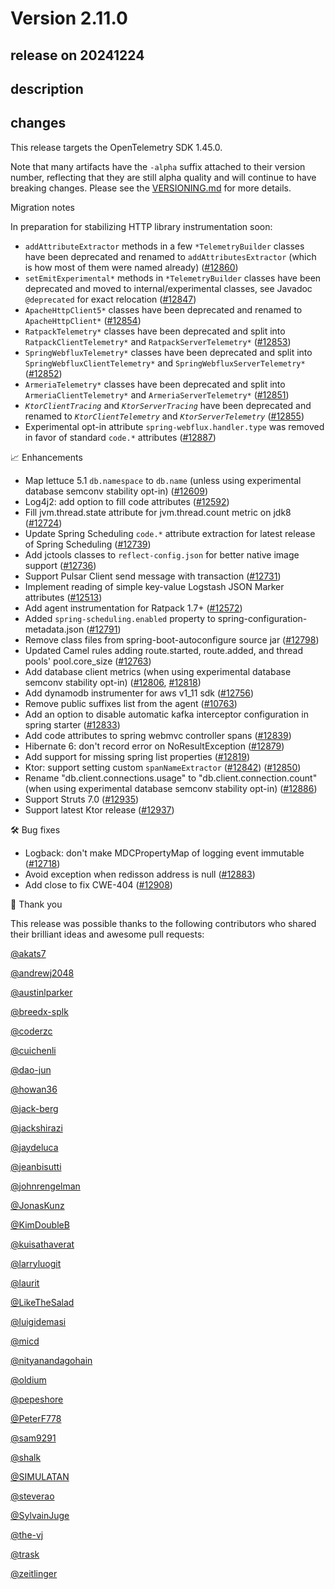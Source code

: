 # Version 2.11.0

## release on 20241224

## description

## changes

This release targets the OpenTelemetry SDK 1.45.0.

Note that many artifacts have the <code>-alpha</code> suffix attached to their version number, reflecting that they are still alpha quality and will continue to have breaking changes. Please see the <a href="https://github.com/open-telemetry/opentelemetry-java-instrumentation/blob/main/VERSIONING.md#opentelemetry-java-instrumentation-versioning">VERSIONING.md</a> for more details.

Migration notes

In preparation for stabilizing HTTP library instrumentation soon:

* <code>addAttributeExtractor</code> methods in a few <code>*TelemetryBuilder</code> classes have been deprecated and renamed to <code>addAttributesExtractor</code> (which is how most of them were named already) (<a href="https://github.com/open-telemetry/opentelemetry-java-instrumentation/pull/12860" data-hovercard-type="pull_request" data-hovercard-url="/open-telemetry/opentelemetry-java-instrumentation/pull/12860/hovercard">#12860</a>)
* <code>setEmitExperimental*</code> methods in <code>*TelemetryBuilder</code> classes have been deprecated and moved to internal/experimental classes, see Javadoc <code>@deprecated</code> for exact relocation (<a href="https://github.com/open-telemetry/opentelemetry-java-instrumentation/pull/12847" data-hovercard-type="pull_request" data-hovercard-url="/open-telemetry/opentelemetry-java-instrumentation/pull/12847/hovercard">#12847</a>)
* <code>ApacheHttpClient5*</code> classes have been deprecated and renamed to <code>ApacheHttpClient*</code> (<a href="https://github.com/open-telemetry/opentelemetry-java-instrumentation/pull/12854" data-hovercard-type="pull_request" data-hovercard-url="/open-telemetry/opentelemetry-java-instrumentation/pull/12854/hovercard">#12854</a>)
* <code>RatpackTelemetry*</code> classes have been deprecated and split into <code>RatpackClientTelemetry*</code> and <code>RatpackServerTelemetry*</code> (<a href="https://github.com/open-telemetry/opentelemetry-java-instrumentation/pull/12853" data-hovercard-type="pull_request" data-hovercard-url="/open-telemetry/opentelemetry-java-instrumentation/pull/12853/hovercard">#12853</a>)
* <code>SpringWebfluxTelemetry*</code> classes have been deprecated and split into <code>SpringWebfluxClientTelemetry*</code> and <code>SpringWebfluxServerTelemetry*</code> (<a href="https://github.com/open-telemetry/opentelemetry-java-instrumentation/pull/12852" data-hovercard-type="pull_request" data-hovercard-url="/open-telemetry/opentelemetry-java-instrumentation/pull/12852/hovercard">#12852</a>)
* <code>ArmeriaTelemetry*</code> classes have been deprecated and split into <code>ArmeriaClientTelemetry*</code> and <code>ArmeriaServerTelemetry*</code> (<a href="https://github.com/open-telemetry/opentelemetry-java-instrumentation/pull/12851" data-hovercard-type="pull_request" data-hovercard-url="/open-telemetry/opentelemetry-java-instrumentation/pull/12851/hovercard">#12851</a>)
* <code>*KtorClientTracing*</code> and <code>*KtorServerTracing*</code> have been deprecated and renamed to <code>*KtorClientTelemetry*</code> and <code>*KtorServerTelemetry*</code> (<a href="https://github.com/open-telemetry/opentelemetry-java-instrumentation/pull/12855" data-hovercard-type="pull_request" data-hovercard-url="/open-telemetry/opentelemetry-java-instrumentation/pull/12855/hovercard">#12855</a>)
* Experimental opt-in attribute <code>spring-webflux.handler.type</code> was removed in favor of standard <code>code.*</code> attributes (<a href="https://github.com/open-telemetry/opentelemetry-java-instrumentation/pull/12887" data-hovercard-type="pull_request" data-hovercard-url="/open-telemetry/opentelemetry-java-instrumentation/pull/12887/hovercard">#12887</a>)

📈 Enhancements

* Map lettuce 5.1 <code>db.namespace</code> to <code>db.name</code> (unless using experimental database semconv stability opt-in) (<a href="https://github.com/open-telemetry/opentelemetry-java-instrumentation/pull/12609" data-hovercard-type="pull_request" data-hovercard-url="/open-telemetry/opentelemetry-java-instrumentation/pull/12609/hovercard">#12609</a>)
* Log4j2: add option to fill code attributes (<a href="https://github.com/open-telemetry/opentelemetry-java-instrumentation/pull/12592" data-hovercard-type="pull_request" data-hovercard-url="/open-telemetry/opentelemetry-java-instrumentation/pull/12592/hovercard">#12592</a>)
* Fill jvm.thread.state attribute for jvm.thread.count metric on jdk8 (<a href="https://github.com/open-telemetry/opentelemetry-java-instrumentation/pull/12724" data-hovercard-type="pull_request" data-hovercard-url="/open-telemetry/opentelemetry-java-instrumentation/pull/12724/hovercard">#12724</a>)
* Update Spring Scheduling <code>code.*</code> attribute extraction for latest release of Spring Scheduling (<a href="https://github.com/open-telemetry/opentelemetry-java-instrumentation/pull/12739" data-hovercard-type="pull_request" data-hovercard-url="/open-telemetry/opentelemetry-java-instrumentation/pull/12739/hovercard">#12739</a>)
* Add jctools classes to <code>reflect-config.json</code> for better native image support (<a href="https://github.com/open-telemetry/opentelemetry-java-instrumentation/pull/12736" data-hovercard-type="pull_request" data-hovercard-url="/open-telemetry/opentelemetry-java-instrumentation/pull/12736/hovercard">#12736</a>)
* Support Pulsar Client send message with transaction (<a href="https://github.com/open-telemetry/opentelemetry-java-instrumentation/pull/12731" data-hovercard-type="pull_request" data-hovercard-url="/open-telemetry/opentelemetry-java-instrumentation/pull/12731/hovercard">#12731</a>)
* Implement reading of simple key-value Logstash JSON Marker attributes (<a href="https://github.com/open-telemetry/opentelemetry-java-instrumentation/pull/12513" data-hovercard-type="pull_request" data-hovercard-url="/open-telemetry/opentelemetry-java-instrumentation/pull/12513/hovercard">#12513</a>)
* Add agent instrumentation for Ratpack 1.7+ (<a href="https://github.com/open-telemetry/opentelemetry-java-instrumentation/pull/12572" data-hovercard-type="pull_request" data-hovercard-url="/open-telemetry/opentelemetry-java-instrumentation/pull/12572/hovercard">#12572</a>)
* Added <code>spring-scheduling.enabled</code> property to spring-configuration-metadata.json (<a href="https://github.com/open-telemetry/opentelemetry-java-instrumentation/pull/12791" data-hovercard-type="pull_request" data-hovercard-url="/open-telemetry/opentelemetry-java-instrumentation/pull/12791/hovercard">#12791</a>)
* Remove class files from spring-boot-autoconfigure source jar (<a href="https://github.com/open-telemetry/opentelemetry-java-instrumentation/pull/12798" data-hovercard-type="pull_request" data-hovercard-url="/open-telemetry/opentelemetry-java-instrumentation/pull/12798/hovercard">#12798</a>)
* Updated Camel rules adding route.started, route.added, and thread pools' pool.core_size (<a href="https://github.com/open-telemetry/opentelemetry-java-instrumentation/pull/12763" data-hovercard-type="pull_request" data-hovercard-url="/open-telemetry/opentelemetry-java-instrumentation/pull/12763/hovercard">#12763</a>)
* Add database client metrics (when using experimental database semconv stability opt-in) (<a href="https://github.com/open-telemetry/opentelemetry-java-instrumentation/pull/12806" data-hovercard-type="pull_request" data-hovercard-url="/open-telemetry/opentelemetry-java-instrumentation/pull/12806/hovercard">#12806</a>, <a href="https://github.com/open-telemetry/opentelemetry-java-instrumentation/pull/12818" data-hovercard-type="pull_request" data-hovercard-url="/open-telemetry/opentelemetry-java-instrumentation/pull/12818/hovercard">#12818</a>)
* Add dynamodb instrumenter for aws v1_11 sdk (<a href="https://github.com/open-telemetry/opentelemetry-java-instrumentation/pull/12756" data-hovercard-type="pull_request" data-hovercard-url="/open-telemetry/opentelemetry-java-instrumentation/pull/12756/hovercard">#12756</a>)
* Remove public suffixes list from the agent (<a href="https://github.com/open-telemetry/opentelemetry-java-instrumentation/pull/10763" data-hovercard-type="pull_request" data-hovercard-url="/open-telemetry/opentelemetry-java-instrumentation/pull/10763/hovercard">#10763</a>)
* Add an option to disable automatic kafka interceptor configuration in spring starter (<a href="https://github.com/open-telemetry/opentelemetry-java-instrumentation/pull/12833" data-hovercard-type="pull_request" data-hovercard-url="/open-telemetry/opentelemetry-java-instrumentation/pull/12833/hovercard">#12833</a>)
* Add code attributes to spring webmvc controller spans (<a href="https://github.com/open-telemetry/opentelemetry-java-instrumentation/pull/12839" data-hovercard-type="pull_request" data-hovercard-url="/open-telemetry/opentelemetry-java-instrumentation/pull/12839/hovercard">#12839</a>)
* Hibernate 6: don't record error on NoResultException (<a href="https://github.com/open-telemetry/opentelemetry-java-instrumentation/pull/12879" data-hovercard-type="pull_request" data-hovercard-url="/open-telemetry/opentelemetry-java-instrumentation/pull/12879/hovercard">#12879</a>)
* Add support for missing spring list properties (<a href="https://github.com/open-telemetry/opentelemetry-java-instrumentation/pull/12819" data-hovercard-type="pull_request" data-hovercard-url="/open-telemetry/opentelemetry-java-instrumentation/pull/12819/hovercard">#12819</a>)
* Ktor: support setting custom <code>spanNameExtractor</code> (<a class="issue-link js-issue-link" data-error-text="Failed to load title" data-id="2724665912" data-permission-text="Title is private" data-url="https://github.com/open-telemetry/opentelemetry-java-instrumentation/issues/12842" data-hovercard-type="issue" data-hovercard-url="/open-telemetry/opentelemetry-java-instrumentation/issues/12842/hovercard" href="https://github.com/open-telemetry/opentelemetry-java-instrumentation/issues/12842">#12842</a>) (<a href="https://github.com/open-telemetry/opentelemetry-java-instrumentation/pull/12850" data-hovercard-type="pull_request" data-hovercard-url="/open-telemetry/opentelemetry-java-instrumentation/pull/12850/hovercard">#12850</a>)
* Rename "db.client.connections.usage" to "db.client.connection.count" (when using experimental database semconv stability opt-in) (<a href="https://github.com/open-telemetry/opentelemetry-java-instrumentation/pull/12886" data-hovercard-type="pull_request" data-hovercard-url="/open-telemetry/opentelemetry-java-instrumentation/pull/12886/hovercard">#12886</a>)
* Support Struts 7.0 (<a href="https://github.com/open-telemetry/opentelemetry-java-instrumentation/pull/12935" data-hovercard-type="pull_request" data-hovercard-url="/open-telemetry/opentelemetry-java-instrumentation/pull/12935/hovercard">#12935</a>)
* Support latest Ktor release (<a href="https://github.com/open-telemetry/opentelemetry-java-instrumentation/pull/12937" data-hovercard-type="pull_request" data-hovercard-url="/open-telemetry/opentelemetry-java-instrumentation/pull/12937/hovercard">#12937</a>)

🛠️ Bug fixes

* Logback: don't make MDCPropertyMap of logging event immutable (<a href="https://github.com/open-telemetry/opentelemetry-java-instrumentation/pull/12718" data-hovercard-type="pull_request" data-hovercard-url="/open-telemetry/opentelemetry-java-instrumentation/pull/12718/hovercard">#12718</a>)
* Avoid exception when redisson address is null (<a href="https://github.com/open-telemetry/opentelemetry-java-instrumentation/pull/12883" data-hovercard-type="pull_request" data-hovercard-url="/open-telemetry/opentelemetry-java-instrumentation/pull/12883/hovercard">#12883</a>)
* Add close to fix CWE-404 (<a href="https://github.com/open-telemetry/opentelemetry-java-instrumentation/pull/12908" data-hovercard-type="pull_request" data-hovercard-url="/open-telemetry/opentelemetry-java-instrumentation/pull/12908/hovercard">#12908</a>)

🙇 Thank you

This release was possible thanks to the following contributors who shared their brilliant ideas and awesome pull requests:

<a class="user-mention notranslate" data-hovercard-type="user" data-hovercard-url="/users/akats7/hovercard" data-octo-click="hovercard-link-click" data-octo-dimensions="link_type:self" href="https://github.com/akats7">@akats7</a>

<a class="user-mention notranslate" data-hovercard-type="user" data-hovercard-url="/users/andrewj2048/hovercard" data-octo-click="hovercard-link-click" data-octo-dimensions="link_type:self" href="https://github.com/andrewj2048">@andrewj2048</a>

<a class="user-mention notranslate" data-hovercard-type="user" data-hovercard-url="/users/austinlparker/hovercard" data-octo-click="hovercard-link-click" data-octo-dimensions="link_type:self" href="https://github.com/austinlparker">@austinlparker</a>

<a class="user-mention notranslate" data-hovercard-type="user" data-hovercard-url="/users/breedx-splk/hovercard" data-octo-click="hovercard-link-click" data-octo-dimensions="link_type:self" href="https://github.com/breedx-splk">@breedx-splk</a>

<a class="user-mention notranslate" data-hovercard-type="user" data-hovercard-url="/users/coderzc/hovercard" data-octo-click="hovercard-link-click" data-octo-dimensions="link_type:self" href="https://github.com/coderzc">@coderzc</a>

<a class="user-mention notranslate" data-hovercard-type="user" data-hovercard-url="/users/cuichenli/hovercard" data-octo-click="hovercard-link-click" data-octo-dimensions="link_type:self" href="https://github.com/cuichenli">@cuichenli</a>

<a class="user-mention notranslate" data-hovercard-type="user" data-hovercard-url="/users/dao-jun/hovercard" data-octo-click="hovercard-link-click" data-octo-dimensions="link_type:self" href="https://github.com/dao-jun">@dao-jun</a>

<a class="user-mention notranslate" data-hovercard-type="user" data-hovercard-url="/users/howan36/hovercard" data-octo-click="hovercard-link-click" data-octo-dimensions="link_type:self" href="https://github.com/howan36">@howan36</a>

<a class="user-mention notranslate" data-hovercard-type="user" data-hovercard-url="/users/jack-berg/hovercard" data-octo-click="hovercard-link-click" data-octo-dimensions="link_type:self" href="https://github.com/jack-berg">@jack-berg</a>

<a class="user-mention notranslate" data-hovercard-type="user" data-hovercard-url="/users/jackshirazi/hovercard" data-octo-click="hovercard-link-click" data-octo-dimensions="link_type:self" href="https://github.com/jackshirazi">@jackshirazi</a>

<a class="user-mention notranslate" data-hovercard-type="user" data-hovercard-url="/users/jaydeluca/hovercard" data-octo-click="hovercard-link-click" data-octo-dimensions="link_type:self" href="https://github.com/jaydeluca">@jaydeluca</a>

<a class="user-mention notranslate" data-hovercard-type="user" data-hovercard-url="/users/jeanbisutti/hovercard" data-octo-click="hovercard-link-click" data-octo-dimensions="link_type:self" href="https://github.com/jeanbisutti">@jeanbisutti</a>

<a class="user-mention notranslate" data-hovercard-type="user" data-hovercard-url="/users/johnrengelman/hovercard" data-octo-click="hovercard-link-click" data-octo-dimensions="link_type:self" href="https://github.com/johnrengelman">@johnrengelman</a>

<a class="user-mention notranslate" data-hovercard-type="user" data-hovercard-url="/users/JonasKunz/hovercard" data-octo-click="hovercard-link-click" data-octo-dimensions="link_type:self" href="https://github.com/JonasKunz">@JonasKunz</a>

<a class="user-mention notranslate" data-hovercard-type="user" data-hovercard-url="/users/KimDoubleB/hovercard" data-octo-click="hovercard-link-click" data-octo-dimensions="link_type:self" href="https://github.com/KimDoubleB">@KimDoubleB</a>

<a class="user-mention notranslate" data-hovercard-type="user" data-hovercard-url="/users/kuisathaverat/hovercard" data-octo-click="hovercard-link-click" data-octo-dimensions="link_type:self" href="https://github.com/kuisathaverat">@kuisathaverat</a>

<a class="user-mention notranslate" data-hovercard-type="user" data-hovercard-url="/users/larryluogit/hovercard" data-octo-click="hovercard-link-click" data-octo-dimensions="link_type:self" href="https://github.com/larryluogit">@larryluogit</a>

<a class="user-mention notranslate" data-hovercard-type="user" data-hovercard-url="/users/laurit/hovercard" data-octo-click="hovercard-link-click" data-octo-dimensions="link_type:self" href="https://github.com/laurit">@laurit</a>

<a class="user-mention notranslate" data-hovercard-type="user" data-hovercard-url="/users/LikeTheSalad/hovercard" data-octo-click="hovercard-link-click" data-octo-dimensions="link_type:self" href="https://github.com/LikeTheSalad">@LikeTheSalad</a>

<a class="user-mention notranslate" data-hovercard-type="user" data-hovercard-url="/users/luigidemasi/hovercard" data-octo-click="hovercard-link-click" data-octo-dimensions="link_type:self" href="https://github.com/luigidemasi">@luigidemasi</a>

<a class="user-mention notranslate" data-hovercard-type="user" data-hovercard-url="/users/micd/hovercard" data-octo-click="hovercard-link-click" data-octo-dimensions="link_type:self" href="https://github.com/micd">@micd</a>

<a class="user-mention notranslate" data-hovercard-type="user" data-hovercard-url="/users/nityanandagohain/hovercard" data-octo-click="hovercard-link-click" data-octo-dimensions="link_type:self" href="https://github.com/nityanandagohain">@nityanandagohain</a>

<a class="user-mention notranslate" data-hovercard-type="user" data-hovercard-url="/users/oldium/hovercard" data-octo-click="hovercard-link-click" data-octo-dimensions="link_type:self" href="https://github.com/oldium">@oldium</a>

<a class="user-mention notranslate" data-hovercard-type="user" data-hovercard-url="/users/pepeshore/hovercard" data-octo-click="hovercard-link-click" data-octo-dimensions="link_type:self" href="https://github.com/pepeshore">@pepeshore</a>

<a class="user-mention notranslate" data-hovercard-type="user" data-hovercard-url="/users/PeterF778/hovercard" data-octo-click="hovercard-link-click" data-octo-dimensions="link_type:self" href="https://github.com/PeterF778">@PeterF778</a>

<a class="user-mention notranslate" data-hovercard-type="user" data-hovercard-url="/users/sam9291/hovercard" data-octo-click="hovercard-link-click" data-octo-dimensions="link_type:self" href="https://github.com/sam9291">@sam9291</a>

<a class="user-mention notranslate" data-hovercard-type="user" data-hovercard-url="/users/shalk/hovercard" data-octo-click="hovercard-link-click" data-octo-dimensions="link_type:self" href="https://github.com/shalk">@shalk</a>

<a class="user-mention notranslate" data-hovercard-type="user" data-hovercard-url="/users/SIMULATAN/hovercard" data-octo-click="hovercard-link-click" data-octo-dimensions="link_type:self" href="https://github.com/SIMULATAN">@SIMULATAN</a>

<a class="user-mention notranslate" data-hovercard-type="user" data-hovercard-url="/users/steverao/hovercard" data-octo-click="hovercard-link-click" data-octo-dimensions="link_type:self" href="https://github.com/steverao">@steverao</a>

<a class="user-mention notranslate" data-hovercard-type="user" data-hovercard-url="/users/SylvainJuge/hovercard" data-octo-click="hovercard-link-click" data-octo-dimensions="link_type:self" href="https://github.com/SylvainJuge">@SylvainJuge</a>

<a class="user-mention notranslate" data-hovercard-type="user" data-hovercard-url="/users/the-vj/hovercard" data-octo-click="hovercard-link-click" data-octo-dimensions="link_type:self" href="https://github.com/the-vj">@the-vj</a>

<a class="user-mention notranslate" data-hovercard-type="user" data-hovercard-url="/users/trask/hovercard" data-octo-click="hovercard-link-click" data-octo-dimensions="link_type:self" href="https://github.com/trask">@trask</a>

<a class="user-mention notranslate" data-hovercard-type="user" data-hovercard-url="/users/zeitlinger/hovercard" data-octo-click="hovercard-link-click" data-octo-dimensions="link_type:self" href="https://github.com/zeitlinger">@zeitlinger</a>

